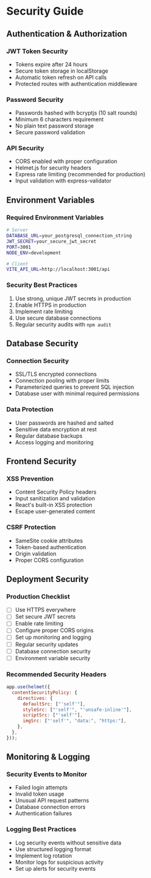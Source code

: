 # Security Guide

## Authentication & Authorization

### JWT Token Security
- Tokens expire after 24 hours
- Secure token storage in localStorage
- Automatic token refresh on API calls
- Protected routes with authentication middleware

### Password Security
- Passwords hashed with bcryptjs (10 salt rounds)
- Minimum 6 characters requirement
- No plain text password storage
- Secure password validation

### API Security
- CORS enabled with proper configuration
- Helmet.js for security headers
- Express rate limiting (recommended for production)
- Input validation with express-validator

## Environment Variables

### Required Environment Variables
```bash
# Server
DATABASE_URL=your_postgresql_connection_string
JWT_SECRET=your_secure_jwt_secret
PORT=3001
NODE_ENV=development

# Client
VITE_API_URL=http://localhost:3001/api
```

### Security Best Practices
1. Use strong, unique JWT secrets in production
2. Enable HTTPS in production
3. Implement rate limiting
4. Use secure database connections
5. Regular security audits with `npm audit`

## Database Security

### Connection Security
- SSL/TLS encrypted connections
- Connection pooling with proper limits
- Parameterized queries to prevent SQL injection
- Database user with minimal required permissions

### Data Protection
- User passwords are hashed and salted
- Sensitive data encryption at rest
- Regular database backups
- Access logging and monitoring

## Frontend Security

### XSS Prevention
- Content Security Policy headers
- Input sanitization and validation
- React's built-in XSS protection
- Escape user-generated content

### CSRF Protection
- SameSite cookie attributes
- Token-based authentication
- Origin validation
- Proper CORS configuration

## Deployment Security

### Production Checklist
- [ ] Use HTTPS everywhere
- [ ] Set secure JWT secrets
- [ ] Enable rate limiting
- [ ] Configure proper CORS origins
- [ ] Set up monitoring and logging
- [ ] Regular security updates
- [ ] Database connection security
- [ ] Environment variable security

### Recommended Security Headers
```javascript
app.use(helmet({
  contentSecurityPolicy: {
    directives: {
      defaultSrc: ["'self'"],
      styleSrc: ["'self'", "'unsafe-inline'"],
      scriptSrc: ["'self'"],
      imgSrc: ["'self'", "data:", "https:"],
    },
  },
}));
```

## Monitoring & Logging

### Security Events to Monitor
- Failed login attempts
- Invalid token usage
- Unusual API request patterns
- Database connection errors
- Authentication failures

### Logging Best Practices
- Log security events without sensitive data
- Use structured logging format
- Implement log rotation
- Monitor logs for suspicious activity
- Set up alerts for security events
